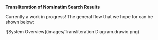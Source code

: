 **Transliteration of Nominatim Search Results**

Currently a work in progress! The general flow that we hope for can be shown below:

![System Overview](images/Transliteration Diagram.drawio.png)
